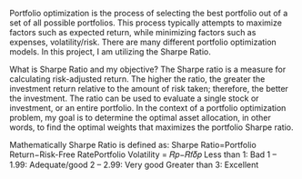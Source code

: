 Portfolio optimization is the process of selecting the best portfolio out of a set of all possible portfolios. This process typically attempts to maximize factors such as expected return, while minimizing factors such as expenses, volatility/risk. There are many different portfolio optimization models. In this project, I am utilizing the Sharpe Ratio.

What is Sharpe Ratio and my objective?
The Sharpe ratio is a measure for calculating risk-adjusted return. The higher the ratio, the greater the investment return relative to the amount of risk taken; therefore, the better the investment. The ratio can be used to evaluate a single stock or investment, or an entire portfolio. In the context of a portfolio optimization problem, my goal is to determine the optimal asset allocation, in other words, to find the optimal weights that maximizes the portfolio Sharpe ratio.

Mathematically Sharpe Ratio is defined as:
Sharpe Ratio=Portfolio Return−Risk-Free RatePortfolio Volatility
 = 𝑅𝑝−𝑅𝑓𝛿𝑝
Less than 1: Bad
1 – 1.99: Adequate/good
2 – 2.99: Very good
Greater than 3: Excellent
